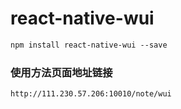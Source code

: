 # react-native-wui
```html
npm install react-native-wui --save
```
### 使用方法页面地址链接
```html
http://111.230.57.206:10010/note/wui
```
